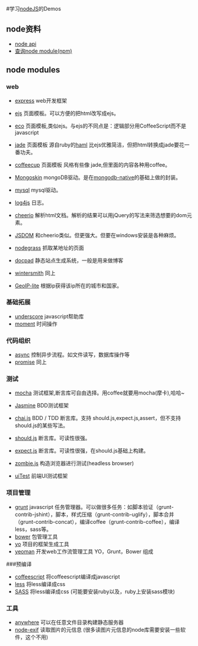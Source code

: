 #学习[nodeJS](http://nodejs.org/)的Demos

## node资料
* [node api](http://nodejs.org/api/)
* [查询node module(npm)](https://npmjs.org/)


## node modules

### web 
* [express](https://github.com/visionmedia/express) web开发框架
* [ejs](https://github.com/visionmedia/ejs) 页面模板。可以方便的把html改写成ejs。
* [eco](https://github.com/sstephenson/eco) 页面模板,类似ejs。与ejs的不同点是：逻辑部分用CoffeeScript而不是javascript 
* [jade](https://github.com/visionmedia/jade) 页面模板 源自ruby的[haml](http://haml.info/) 比ejs优雅简洁，但把html转换成jade要花一番功夫。 
* [coffeecup](https://github.com/gradus/coffeecup) 页面模板 风格有些像 jade,但里面的内容各种用coffee。    
    
* [Mongoskin](https://github.com/kissjs/node-mongoskin) mongoDB驱动。是在[mongodb-native](https://github.com/mongodb/node-mongodb-native)的基础上做的封装。
* [mysql](https://github.com/felixge/node-mysql) mysql驱动。    
    
* [log4js](https://github.com/nomiddlename/log4js-node) 日志。    
      
* [cheerio](https://github.com/MatthewMueller/cheerio) 解析html文档。解析的结果可以用jQuery的写法来筛选想要的dom元素。
* [JSDOM](https://github.com/tmpvar/jsdom) 和cheerio类似。但更强大。但要在windows安装是各种麻烦。
* [nodegrass](https://github.com/scottkiss/nodegrass) 抓取某地址的页面    
      
* [docpad](http://docpad.org/) 静态站点生成系统，一般是用来做博客
* [wintersmith](https://github.com/jnordberg/wintersmith) 同上    
      
* [GeoIP-lite](https://github.com/bluesmoon/node-geoip) 根据ip获得该ip所在的城市和国家。    
    

### 基础拓展
* [underscore](https://github.com/jashkenas/underscore) javascript帮助库 
* [moment](http://momentjs.com/) 时间操作

### 代码组织
* [async](https://github.com/caolan/async) 控制异步流程。如文件读写，数据库操作等
* [promise](https://github.com/then/promise) 同上


### 测试
* [mocha](http://mochajs.org/) 测试框架,断言库可自由选择。用coffee就要用mocha(摩卡),哈哈~
* [Jasmine](https://github.com/pivotal/jasmine) BDD测试框架    
    
* [chai.js](https://github.com/chaijs/chai)  BDD / TDD 断言库。支持 should.js,expect.js,assert，但不支持should.js的某些写法。
* [should.js](https://github.com/visionmedia/should.js) 断言库。可读性很强。
* [expect.js](https://github.com/LearnBoost/expect.js) 断言库。可读性很强，在should.js基础上构建。    
    
* [zombie.js](http://zombie.labnotes.org/) 构造浏览器进行测试(headless browser)
* [uiTest](https://npmjs.org/package/uitest) 前端UI测试框架  


### 项目管理
* [grunt](http://gruntjs.com/) javascript 任务管理器。可以做很多任务：如脚本验证（grunt-contrib-jshint），脚本，样式压缩（grunt-contrib-uglify），脚本合并（grunt-contrib-concat），编译coffee（grunt-contrib-coffee），编译less，sass等。
* [bower](http://bower.io/)  包管理工具
* [yo](https://github.com/yeoman/yo)  项目的框架生成工具
* [yeoman](http://yeoman.io/) 开发web工作流管理工具 YO，Grunt，Bower 组成

###预编译
* [coffeescript](https://github.com/jashkenas/coffee-script) 将coffeescript编译成javascript
* [less](https://github.com/less/less.js) 将less编译成css
* [SASS](https://github.com/andrew/node-sass) 将less编译成css (可能要安装ruby以及，ruby上安装sass模块)

### 工具
* [anywhere](https://npmjs.org/package/anywhere) 可以在任意文件目录构建静态服务器 
* [node-exif](https://github.com/gomfunkel/node-exif) 读取图片的元信息 (很多读图片元信息的node库需要安装一些软件，这个不用)

